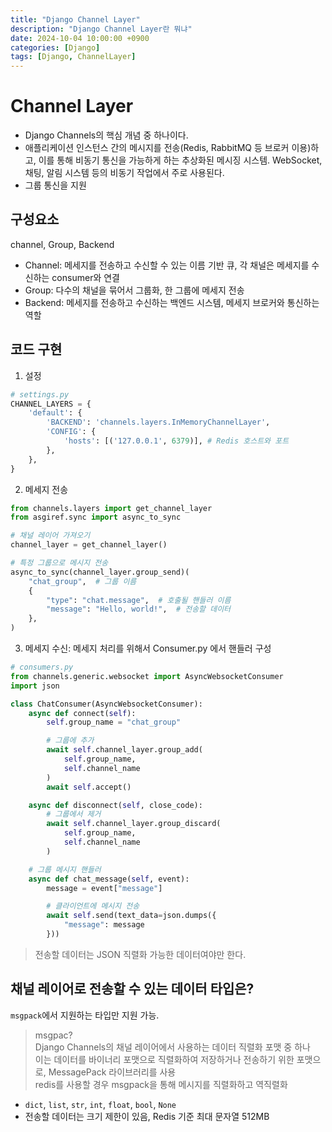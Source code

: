 ```yaml
---
title: "Django Channel Layer"
description: "Django Channel Layer란 뭐냐"
date: 2024-10-04 10:00:00 +0900
categories: [Django]
tags: [Django, ChannelLayer]
---
```



# Channel Layer
- Django Channels의 핵심 개념 중 하나이다.
- 애플리케이션 인스턴스 간의 메시지를 전송(Redis, RabbitMQ 등 브로커 이용)하고, 이를 통해 비동기 통신을 가능하게 하는 추상화된 메시징 시스템.
WebSocket, 채팅, 알림 시스템 등의 비동기 작업에서 주로 사용된다.
- 그룹 통신을 지원

## 구성요소
channel, Group, Backend
- Channel: 메세지를 전송하고 수신할 수 있는 이름 기반 큐, 각 채널은 메세지를 수신하는 consumer와 연결
- Group: 다수의 채널을 묶어서 그룹화, 한 그룹에 메세지 전송
- Backend: 메세지를 전송하고 수신하는 백엔드 시스템, 메세지 브로커와 통신하는 역할

## 코드 구현
1. 설정

```python
# settings.py
CHANNEL_LAYERS = {
    'default': {
        'BACKEND': 'channels.layers.InMemoryChannelLayer',
        'CONFIG': {
            'hosts': [('127.0.0.1', 6379)], # Redis 호스트와 포트
        },
    },
}
```

2. 메세지 전송
```python
from channels.layers import get_channel_layer
from asgiref.sync import async_to_sync

# 채널 레이어 가져오기
channel_layer = get_channel_layer()

# 특정 그룹으로 메시지 전송
async_to_sync(channel_layer.group_send)(
    "chat_group",  # 그룹 이름
    {
        "type": "chat.message",  # 호출될 핸들러 이름
        "message": "Hello, world!",  # 전송할 데이터
    },
)
```

3. 메세지 수신: 메세지 처리를 위해서 Consumer.py 에서 핸들러 구성

```python
# consumers.py
from channels.generic.websocket import AsyncWebsocketConsumer
import json

class ChatConsumer(AsyncWebsocketConsumer):
    async def connect(self):
        self.group_name = "chat_group"

        # 그룹에 추가
        await self.channel_layer.group_add(
            self.group_name,
            self.channel_name
        )
        await self.accept()

    async def disconnect(self, close_code):
        # 그룹에서 제거
        await self.channel_layer.group_discard(
            self.group_name,
            self.channel_name
        )

    # 그룹 메시지 핸들러
    async def chat_message(self, event):
        message = event["message"]

        # 클라이언트에 메시지 전송
        await self.send(text_data=json.dumps({
            "message": message
        }))

```
>  전송할 데이터는 JSON 직렬화 가능한 데이터여야만 한다.

## 채널 레이어로 전송할 수 있는 데이터 타입은?
`msgpack`에서 지원하는 타입만 지원 가능.

> msgpac? </br>
Django Channels의 채널 레이어에서 사용하는 데이터 직렬화 포맷 중 하나</br>
이는 데이터를 바이너리 포맷으로 직렬화하여 저장하거나 전송하기 위한 포맷으로, MessagePack 라이브러리를 사용</br>
redis를 사용할 경우 msgpack을 통해 메시지를 직렬화하고 역직렬화


- `dict`, `list`, `str`, `int`, `float`, `bool`, `None`
- 전송할 데이터는 크기 제한이 있음, Redis 기준 최대 문자열 512MB


